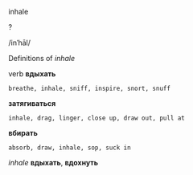 inhale

?

/inˈhāl/

Definitions of _inhale_

verb
**вдыхать**

    breathe, inhale, sniff, inspire, snort, snuff
**затягиваться**

    inhale, drag, linger, close up, draw out, pull at
**вбирать**

    absorb, draw, inhale, sop, suck in

_inhale_
**вдыхать**, **вдохнуть**